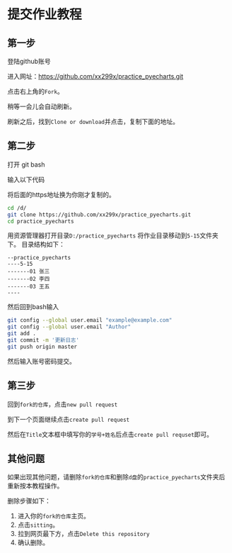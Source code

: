 # 提交作业教程

## 第一步

登陆github账号

进入网址：https://github.com/xx299x/practice_pyecharts.git

点击右上角的`Fork`。

稍等一会儿会自动刷新。

刷新之后，找到`Clone or download`并点击，复制下面的地址。

## 第二步
打开 git bash 

输入以下代码

将后面的https地址换为你刚才复制的。
```bash
cd /d/
git clone https://github.com/xx299x/practice_pyecharts.git
cd practice_pyecharts
```
用资源管理器打开目录`D:/practice_pyecharts`
将作业目录移动到`5-15`文件夹下。
目录结构如下：
```
--practice_pyecharts
----5-15
-------01 张三
-------02 李四
-------03 王五
----
```


然后回到bash输入
```bash
git config --global user.email "example@example.com"
git config --global user.email "Author"
git add .
git commit -m '更新日志'
git push origin master
```
然后输入账号密码提交。
## 第三步
回到`fork的仓库`，点击`new pull request`

到下一个页面继续点击`create pull request`

然后在`Title`文本框中填写你的`学号+姓名`后点击`create pull requset`即可。

## 其他问题

如果出现其他问题，请删除`fork的仓库`和删除`d盘`的`practice_pyecharts`文件夹后重新按本教程操作。

删除步骤如下：

1. 进入你的`fork的仓库`主页。
2. 点击`sitting`。
3. 拉到网页最下方，点击`Delete this repository`
4. 确认删除。
